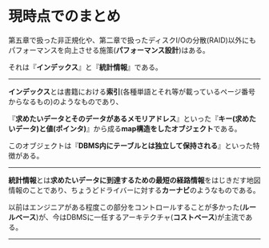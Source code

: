# 現時点でのまとめ

第五章で扱った非正規化や、第二章で扱ったディスクI/Oの分散(RAID)以外にもパフォーマンスを向上させる施策(**パフォーマンス設計**)はある。

それは『**インデックス**』と『**統計情報**』である。

---

**インデックス**とは書籍における**索引**(各種単語とそれ等が載っているページ番号からなるもの)のようなものであり、

『**求めたいデータとそのデータがあるメモリアドレス**』といった『**キー(求めたいデータ)と値(ポインタ)**』から成る**map構造をしたオブジェクト**である。

このオブジェクトは『**DBMS内にテーブルとは独立して保持される**』といった特徴がある。

---

**統計情報**とは**求めたいデータに到達するための最短の経路情報**をはじきだす地図情報のことであり、ちょうどドライバーに対する**カーナビ**のようなものである。

以前はエンジニアがある程度この部分をコントロールすることが多かった(**ルールベース**)が、今はDBMSに一任するアーキテクチャ(**コストベース**)が主流である。

---